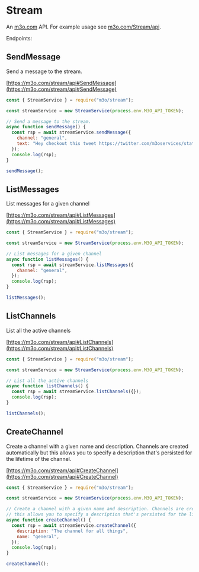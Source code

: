 # Stream

An [m3o.com](https://m3o.com) API. For example usage see [m3o.com/Stream/api](https://m3o.com/Stream/api).

Endpoints:

## SendMessage

Send a message to the stream.

[https://m3o.com/stream/api#SendMessage](https://m3o.com/stream/api#SendMessage)

```js
const { StreamService } = require("m3o/stream");

const streamService = new StreamService(process.env.M3O_API_TOKEN);

// Send a message to the stream.
async function sendMessage() {
  const rsp = await streamService.sendMessage({
    channel: "general",
    text: "Hey checkout this tweet https://twitter.com/m3oservices/status/1455291054295498752",
  });
  console.log(rsp);
}

sendMessage();
```

## ListMessages

List messages for a given channel

[https://m3o.com/stream/api#ListMessages](https://m3o.com/stream/api#ListMessages)

```js
const { StreamService } = require("m3o/stream");

const streamService = new StreamService(process.env.M3O_API_TOKEN);

// List messages for a given channel
async function listMessages() {
  const rsp = await streamService.listMessages({
    channel: "general",
  });
  console.log(rsp);
}

listMessages();
```

## ListChannels

List all the active channels

[https://m3o.com/stream/api#ListChannels](https://m3o.com/stream/api#ListChannels)

```js
const { StreamService } = require("m3o/stream");

const streamService = new StreamService(process.env.M3O_API_TOKEN);

// List all the active channels
async function listChannels() {
  const rsp = await streamService.listChannels({});
  console.log(rsp);
}

listChannels();
```

## CreateChannel

Create a channel with a given name and description. Channels are created automatically but
this allows you to specify a description that's persisted for the lifetime of the channel.

[https://m3o.com/stream/api#CreateChannel](https://m3o.com/stream/api#CreateChannel)

```js
const { StreamService } = require("m3o/stream");

const streamService = new StreamService(process.env.M3O_API_TOKEN);

// Create a channel with a given name and description. Channels are created automatically but
// this allows you to specify a description that's persisted for the lifetime of the channel.
async function createChannel() {
  const rsp = await streamService.createChannel({
    description: "The channel for all things",
    name: "general",
  });
  console.log(rsp);
}

createChannel();
```

